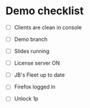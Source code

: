 # Demo checklist

- [ ] Clients are clean in console
- [ ] Demo branch
- [ ] Slides running
- [ ] License server ON
- [ ] JB's Fleet up to date
- [ ] Firefox logged in
- [ ] Unlock 1p


